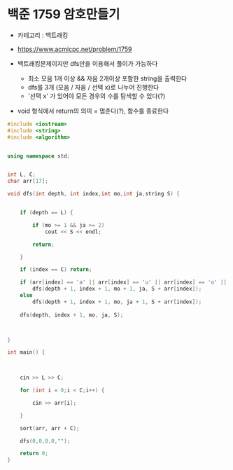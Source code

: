 # 백준 1759 암호만들기

- 카테고리 : 백트래킹

- https://www.acmicpc.net/problem/1759

- 백트래킹문제이지만 dfs만을 이용해서 풀이가 가능하다

  - 최소 모음 1개 이상 && 자음 2개이상 포함한 string을 출력한다
  - dfs를 3개 (모음 / 자음 / 선택 x)로 나누어 진행한다
  - '선택 x' 가 있어야 모든 경우의 수를 탐색할 수 있다(?)

- void 형식에서 return의 의미 = 멈춘다(?), 함수를 종료한다

  

```c++
#include <iostream>
#include <string>
#include <algorithm>


using namespace std;


int L, C;
char arr[17];

void dfs(int depth, int index,int mo,int ja,string S) {


	if (depth == L) {

		if (mo >= 1 && ja >= 2)
			cout << S << endl;

		return;

	}

	if (index == C) return;

	if (arr[index] == 'a' || arr[index] == 'u' || arr[index] == 'o' || arr[index] == 'i' || arr[index] == 'e')
		dfs(depth + 1, index + 1, mo + 1, ja, S + arr[index]);
	else
		dfs(depth + 1, index + 1, mo, ja + 1, S + arr[index]);
	
	dfs(depth, index + 1, mo, ja, S);



}

int main() {
	


	cin >> L >> C;

	for (int i = 0;i < C;i++) {

		cin >> arr[i];

	}

	sort(arr, arr + C);

	dfs(0,0,0,0,"");

	return 0;
}
```

